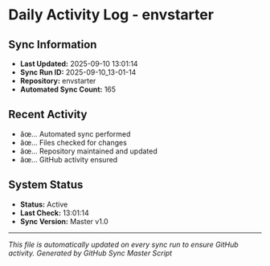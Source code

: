 ﻿# Daily Activity Log - envstarter

## Sync Information
- **Last Updated:** 2025-09-10 13:01:14
- **Sync Run ID:** 2025-09-10_13-01-14
- **Repository:** envstarter
- **Automated Sync Count:** 165

## Recent Activity
- âœ… Automated sync performed
- âœ… Files checked for changes
- âœ… Repository maintained and updated
- âœ… GitHub activity ensured

## System Status
- **Status:** Active
- **Last Check:** 13:01:14
- **Sync Version:** Master v1.0

---
*This file is automatically updated on every sync run to ensure GitHub activity.*
*Generated by GitHub Sync Master Script*
